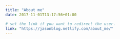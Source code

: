 ```yaml
---
title: "About me"
date: 2017-11-01T13:17:56+01:00

# set the link if you want to redirect the user.
link: "https://jasonblog.netlify.com/about_me/"
---
```

